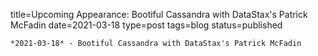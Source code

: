 
title=Upcoming Appearance: Bootiful Cassandra with DataStax's Patrick McFadin 
date=2021-03-18
type=post
tags=blog
status=published
~~~~~~
*2021-03-18* - Bootiful Cassandra with DataStax's Patrick McFadin 
            